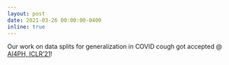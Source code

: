 ```yaml
---
layout: post
date: 2021-03-26 00:00:00-0400
inline: true
---
```


Our work on data splits for generalization in COVID cough got accepted @ [AI4PH, ICLR’21](https://aiforpublichealth.github.io/)!
